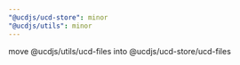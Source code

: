```yaml
---
"@ucdjs/ucd-store": minor
"@ucdjs/utils": minor
---
```


move @ucdjs/utils/ucd-files into @ucdjs/ucd-store/ucd-files
